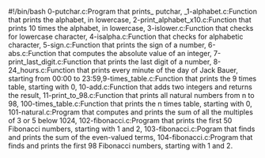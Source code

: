 #!/bin/bash
0-putchar.c:Program that prints_ putchar, _1-alphabet.c:Function that prints the alphabet, in lowercase, 2-print_alphabet_x10.c:Function that prints 10 times the alphabet, in lowercase, 3-islower.c:Function that checks for lowercase character, 4-isalpha.c:Function that checks for alphabetic character, 5-sign.c:Function that prints the sign of a number, 6-abs.c:Function that computes the absolute value of an integer, 7-print_last_digit.c:Function that prints the last digit of a number, 8-24_hours.c:Function that prints every minute of the day of Jack Bauer, starting from 00:00 to 23:59,9-times_table.c:Function that prints the 9 times table, starting with 0, 10-add.c:Function that adds two integers and returns the result, 11-print_to_98.c:Function that prints all natural numbers from n to 98, 100-times_table.c:Function that prints the n times table, starting with 0, 101-natural.c:Program that computes and prints the sum of all the multiples of 3 or 5 below 1024, 102-fibonacci.c:Program that prints the first 50 Fibonacci numbers, starting with 1 and 2, 103-fibonacci.c:Pogram that finds and prints the sum of the even-valued terms, 104-fibonacci.c:Program that finds and prints the first 98 Fibonacci numbers, starting with 1 and 2.
